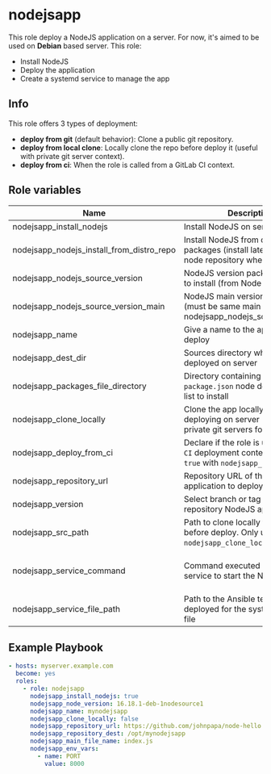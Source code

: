 # nodejsapp

This role deploy a NodeJS application on a server. For now, it's aimed to be used on **Debian** based server. This role:

- Install NodeJS
- Deploy the application
- Create a systemd service to manage the app

## Info

This role offers 3 types of deployment:

- **deploy from git** (default behavior): Clone a public git repository.
- **deploy from local clone**: Locally clone the repo before deploy it (useful with private git server context).
- **deploy from ci**: When the role is called from a GitLab CI context.

## Role variables

| Name                                      | Description                                                                                                     | Type   | Required | Default value                                                           |
|-------------------------------------------|-----------------------------------------------------------------------------------------------------------------|--------|----------|-------------------------------------------------------------------------|
| nodejsapp_install_nodejs                  | Install NodeJS on server                                                                                        | bool   | false    | true                                                                    |
| nodejsapp_nodejs_install_from_distro_repo | Install NodeJS from distribution packages (install latest). From node repository when 'false'                   | bool   | false    | true                                                                    |
| nodejsapp_nodejs_source_version           | NodeJS version package apt name to install (from Node repository)                                               | string | false    | 20.5.1-deb-1nodesource1                                                |
| nodejsapp_nodejs_source_version_main      | NodeJS main version to install (must be same main version than nodejsapp_nodejs_source_version)                 | string | false    | "{{ nodejsapp_nodejs_version[:2] }}"                             |
| nodejsapp_name                            | Give a name to the application to deploy                                                                        | string | true     |                                                                         |
| nodejsapp_dest_dir                        | Sources directory where the app is deployed on server                                                           | string | false    | "{{ nodejsapp_dest_dir }}"                                              |
| nodejsapp_packages_file_directory         | Directory containing the `package.json` node dependencies list to install                                       | string | false    | "{{ nodejsapp_dest_dir }}"                                              |
| nodejsapp_clone_locally                   | Clone the app locally before deploying on server (usefull for private git servers for instance)                 | bool   | false    | false                                                                   |
| nodejsapp_deploy_from_ci                  | Declare if the role is used in `GitLab CI` deployment context. Can not be `true` with `nodejsapp_clone_locally` | bool   | false    | false                                                                   |
| nodejsapp_repository_url                  | Repository URL of the NodeJS application to deploy                                                              | string | true     |                                                                         |
| nodejsapp_version                         | Select branch or tag from the git repository NodeJS app to deploy                                               | string | false    | master                                                                  |
| nodejsapp_src_path                        | Path to clone locally the repository before deploy. Only used when `nodejsapp_clone_locally` is true            | string | false    | "/tmp/{{ nodejsapp_name }}"                                             |
| nodejsapp_service_command                 | Command executed by systemd service to start the NodeJS app                                                     | string | false    | "/usr/bin/node {{ nodejsapp_dest_dir }}/{{ nodejsapp_main_file_name }}" |
| nodejsapp_service_file_path               | Path to the Ansible template deployed for the systemd service file                                              | string | false    | nodejsapp.service.j2                                                    |


## Example Playbook

```yml
- hosts: myserver.example.com
  become: yes
  roles:
    - role: nodejsapp
      nodejsapp_install_nodejs: true
      nodejsapp_node_version: 16.18.1-deb-1nodesource1
      nodejsapp_name: mynodejsapp
      nodejsapp_clone_locally: false
      nodejsapp_repository_url: https://github.com/johnpapa/node-hello.git
      nodejsapp_repository_dest: /opt/mynodejsapp
      nodejsapp_main_file_name: index.js
      nodejsapp_env_vars:
        - name: PORT
          value: 8000
```
